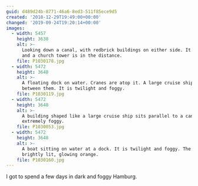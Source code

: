 ```yaml
---
guid: d489d24b-8771-46a6-8ed3-511f85ece9d5
created: '2018-12-29T19:49:00+00:00'
changed: '2019-09-24T19:20:14+00:00'
images:
  - width: 5457
    height: 3638
    alt: >-
      Looking down a canal, with redbrick buildings on either side. It is foggy
      and a church tower is in the distance.
    file: P1030178.jpg
  - width: 5472
    height: 3648
    alt: >-
      A floating dock on water. Cranes are atop it. A large cruise ship sits in
      between them. It is twilight and foggy.
    file: P1030119.jpg
  - width: 5472
    height: 3648
    alt: >-
      A building shaped like a large cruise ship sits parallel to a canal. It is
      extremely foggy.
    file: P1030053.jpg
  - width: 5472
    height: 3648
    alt: >-
      A boat sitting on water at a dock. It is twilight and foggy. The boat is
      brightly lit, glowing orange.
    file: P1030160.jpg
---
```


I got to spend a few days in dark and foggy Hamburg.
